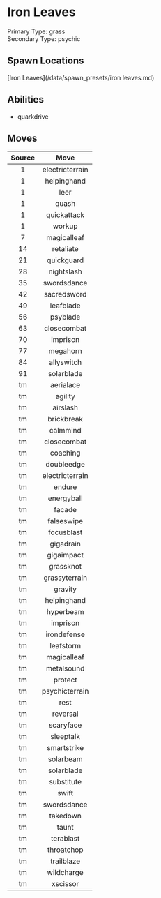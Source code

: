 # Iron Leaves  
Primary Type: grass  
Secondary Type: psychic  
  
## Spawn Locations  
[Iron Leaves](/data/spawn_presets/iron leaves.md)  
  
## Abilities  
  * quarkdrive
  
  
## Moves  
  
| Source | Move |  
|:---:|:---:|  
| 1 | electricterrain |  
| 1 | helpinghand |  
| 1 | leer |  
| 1 | quash |  
| 1 | quickattack |  
| 1 | workup |  
| 7 | magicalleaf |  
| 14 | retaliate |  
| 21 | quickguard |  
| 28 | nightslash |  
| 35 | swordsdance |  
| 42 | sacredsword |  
| 49 | leafblade |  
| 56 | psyblade |  
| 63 | closecombat |  
| 70 | imprison |  
| 77 | megahorn |  
| 84 | allyswitch |  
| 91 | solarblade |  
| tm | aerialace |  
| tm | agility |  
| tm | airslash |  
| tm | brickbreak |  
| tm | calmmind |  
| tm | closecombat |  
| tm | coaching |  
| tm | doubleedge |  
| tm | electricterrain |  
| tm | endure |  
| tm | energyball |  
| tm | facade |  
| tm | falseswipe |  
| tm | focusblast |  
| tm | gigadrain |  
| tm | gigaimpact |  
| tm | grassknot |  
| tm | grassyterrain |  
| tm | gravity |  
| tm | helpinghand |  
| tm | hyperbeam |  
| tm | imprison |  
| tm | irondefense |  
| tm | leafstorm |  
| tm | magicalleaf |  
| tm | metalsound |  
| tm | protect |  
| tm | psychicterrain |  
| tm | rest |  
| tm | reversal |  
| tm | scaryface |  
| tm | sleeptalk |  
| tm | smartstrike |  
| tm | solarbeam |  
| tm | solarblade |  
| tm | substitute |  
| tm | swift |  
| tm | swordsdance |  
| tm | takedown |  
| tm | taunt |  
| tm | terablast |  
| tm | throatchop |  
| tm | trailblaze |  
| tm | wildcharge |  
| tm | xscissor |  
  
